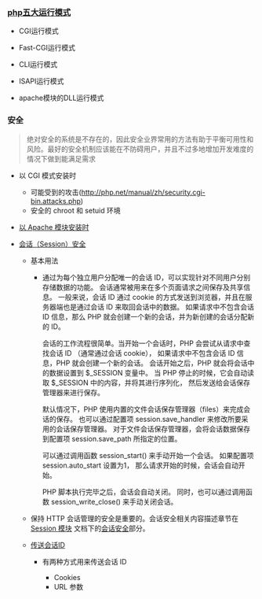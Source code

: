 ### [php五大运行模式](http://www.phpernote.com/news/723.html)
  
  - CGI运行模式
  
  - Fast-CGI运行模式
  
  - CLI运行模式
  
  - ISAPI运行模式
  
  - apache模块的DLL运行模式
  
### 安全
  
  > 绝对安全的系统是不存在的，因此安全业界常用的方法有助于平衡可用性和风险。最好的安全机制应该能在不防碍用户，并且不过多地增加开发难度的情况下做到能满足需求
  
   - 以 CGI 模式安装时
   
     - 可能受到的攻击(http://php.net/manual/zh/security.cgi-bin.attacks.php)
     - 安全的 chroot 和 setuid 环境
     
   - [以 Apache 模块安装时](http://php.net/manual/zh/security.apache.php)
   
   - [会话（Session）安全](http://php.net/manual/zh/book.session.php)
     - 基本用法
     
       - 通过为每个独立用户分配唯一的会话 ID，可以实现针对不同用户分别存储数据的功能。 会话通常被用来在多个页面请求之间保存及共享信息。 一般来说，会话 ID 通过 cookie 的方式发送到浏览器，并且在服务器端也是通过会话 ID 来取回会话中的数据。 如果请求中不包含会话 ID 信息，那么 PHP 就会创建一个新的会话，并为新创建的会话分配新的 ID。
     
         会话的工作流程很简单。当开始一个会话时，PHP 会尝试从请求中查找会话 ID （通常通过会话 cookie）， 如果请求中不包含会话 ID 信息，PHP 就会创建一个新的会话。 会话开始之后，PHP 就会将会话中的数据设置到 $_SESSION 变量中。 当 PHP 停止的时候，它会自动读取 $_SESSION 中的内容，并将其进行序列化， 然后发送给会话保存管理器来进行保存。
       
         默认情况下，PHP 使用内置的文件会话保存管理器（files）来完成会话的保存。 也可以通过配置项 session.save_handler 来修改所要采用的会话保存管理器。 对于文件会话保存管理器，会将会话数据保存到配置项 session.save_path 所指定的位置。
       
         可以通过调用函数 session_start() 来手动开始一个会话。 如果配置项 session.auto_start 设置为1， 那么请求开始的时候，会话会自动开始。
       
         PHP 脚本执行完毕之后，会话会自动关闭。 同时，也可以通过调用函数 session_write_close() 来手动关闭会话。
     - 保持 HTTP 会话管理的安全是重要的。会话安全相关内容描述章节在[Session 模块](http://php.net/manual/zh/book.session.php) 文档下的[会话安全](http://php.net/manual/zh/session.security.php)部分。
     - [传送会话ID](http://php.net/manual/zh/session.idpassing.php)
       
       - 有两种方式用来传送会话 ID
       
         - Cookies
         - URL 参数

